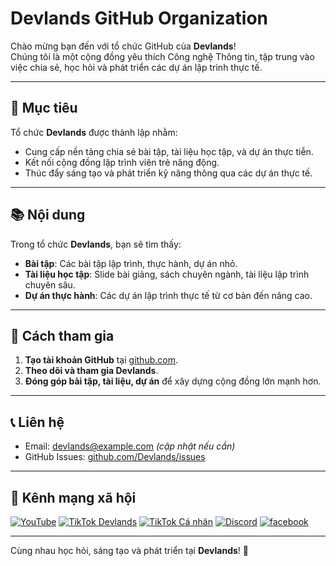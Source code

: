 # Devlands GitHub Organization

Chào mừng bạn đến với tổ chức GitHub của **Devlands**!  
Chúng tôi là một cộng đồng yêu thích Công nghệ Thông tin, tập trung vào việc chia sẻ, học hỏi và phát triển các dự án lập trình thực tế.

---

## 📌 Mục tiêu

Tổ chức **Devlands** được thành lập nhằm:

- Cung cấp nền tảng chia sẻ bài tập, tài liệu học tập, và dự án thực tiễn.
- Kết nối cộng đồng lập trình viên trẻ năng động.
- Thúc đẩy sáng tạo và phát triển kỹ năng thông qua các dự án thực tế.

---

## 📚 Nội dung

Trong tổ chức **Devlands**, bạn sẽ tìm thấy:

- **Bài tập**: Các bài tập lập trình, thực hành, dự án nhỏ.
- **Tài liệu học tập**: Slide bài giảng, sách chuyên ngành, tài liệu lập trình chuyên sâu.
- **Dự án thực hành**: Các dự án lập trình thực tế từ cơ bản đến nâng cao.

---

## 🤝 Cách tham gia

1. **Tạo tài khoản GitHub** tại [github.com](https://github.com).
2. **Theo dõi và tham gia Devlands**.
3. **Đóng góp bài tập, tài liệu, dự án** để xây dựng cộng đồng lớn mạnh hơn.

---

## 📞 Liên hệ

- Email: [devlands@example.com](mailto:devlands@example.com) *(cập nhật nếu cần)*
- GitHub Issues: [github.com/Devlands/issues](https://github.com/Devlands/issues)

---

## 🌟 Kênh mạng xã hội

[![YouTube](https://img.shields.io/badge/YouTube-Devlands-red?logo=youtube)](https://www.youtube.com/@devlands)
[![TikTok Devlands](https://img.shields.io/badge/TikTok-Devlands-black?logo=tiktok)](https://www.tiktok.com/@devlands)
[![TikTok Cá nhân](https://img.shields.io/badge/TikTok-TheAnIshtar-black?logo=tiktok)](https://www.tiktok.com/@theanishtar)
[![Discord](https://img.shields.io/badge/Discord-DEVLANDS-5865F2?logo=discord)](https://discord.gg/MxmYrMrJA6)
[![facebook](https://img.shields.io/badge/Facebook-Join%20Group-blue?logo=facebook)](https://www.facebook.com/share/g/1BscXnW7o2/)


---

Cùng nhau học hỏi, sáng tạo và phát triển tại **Devlands**! 🚀
